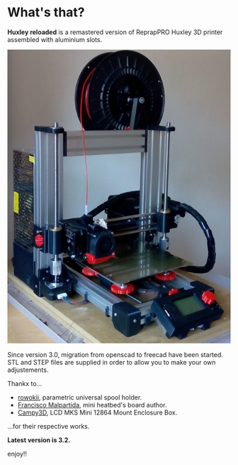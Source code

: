 # What's that?

**Huxley reloaded** is a remastered version of ReprapPRO Huxley 3D printer assembled with aluminium slots.

![Huxley i3 v.3.0](pics/huxley-i3-v32.jpg)

Since version 3.0, migration from openscad to freecad have been started. STL and STEP files are supplied in order to allow you to make your own adjustements.

Thankx to...

* [rowokii](https://www.thingiverse.com/thing:767317), parametric universal spool holder.
* [Francisco Malpartida](https://github.com/fmalpartida), mini heatbed's board author. 
* [Campy3D](https://www.thingiverse.com/thing:2915718), LCD MKS Mini 12864 Mount Enclosure Box.

...for their respective works.

**Latest version is 3.2.**


enjoy!!